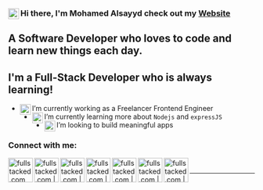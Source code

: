
### Hi there, I'm Mohamed Alsayyd check out my [Website] <img align="left" alt="fullstacked.com" width="22px" src="https://i.postimg.cc/T1yPtQPn/wired-flat-21-avatar-1.gif" />

## A Software Developer who loves to code and learn new things each day.

## I'm a Full-Stack Developer who is always learning!

- <img align="left" alt="fullstacked.com" width="22px" src="https://i.postimg.cc/VLf1SvSW/wired-flat-478-computer-display.gif" /> I’m currently working as a Freelancer Frontend Engineer
- <img align="left" alt="fullstacked.com" width="22px" src="https://i.postimg.cc/rFj85vj7/wired-lineal-742-multimedia-code-1.gif" /> I’m currently learning more about `Nodejs` and `expressJS`
- <img align="left" alt="fullstacked.com" width="22px" src="https://i.postimg.cc/ydLjvLPd/wired-lineal-1327-api-symbol.gif" /> I’m looking to build meaningful apps

### Connect with me:

[<img align="left" alt="fullstacked.com" width="50px" src="https://i.postimg.cc/vmZwBNc8/wired-lineal-11-link-unlink-morph.gif" />][website]
[<img align="left" alt="fullstacked.com | facebook" width="50px" src="https://i.postimg.cc/G23w4Sth/371907490-FACEBOOK-ICON-TRANSPARENT-1080.gif" />][facebook]
[<img align="left" alt="fullstacked.com | Twitter" width="50px" src="https://i.postimg.cc/qv06TWTg/371907030-TWITTER-ICON-TRANSPARENT-1080.gif" />][twitter]
[<img align="left" alt="fullstacked.com | instagram" width="50px" src="https://i.postimg.cc/Z5zQ9DDt/371907300-INSTAGRAM-ICON-TRANSPARENT-1080.gif" />][instagram]
[<img align="left" alt="fullstacked.com | discord" width="50px" src="https://i.postimg.cc/3Rf6d8zn/372108630-DISCORD-LOGO-1080.gif" />][discord]
[<img align="left" alt="fullstacked.com | Twitter" width="50px" src="https://i.postimg.cc/hvwH3Drf/371907120-YOUTUBE-ICON-TRANSPARENT-1080.gif" />][youtube]

[<img align="left" alt="fullstacked.com | LinkedIn" width="50px" src="https://i.postimg.cc/0rRVwbnd/372102050-LINKEDIN-ICON-TRANSPARENT-1080.gif" />][linkedin]

<br />

---

[website]: https://mohamed-alsayyd.vercel.app
[facebook]: https://www.facebook.com/medo.alsayyd.1/
[twitter]: https://twitter.com/MedoAlsayyd4
[instagram]: https://www.instagram.com/mohamed_alsayyd0
[discord]: https://discordapp.com/users/lime1721
[youtube]: https://www.youtube.com/channel/UC0XBAVU76vxk05M8SX8gt4Q
[linkedin]: https://www.linkedin.com/in/mohamed-alsayyd-57bb481b6
